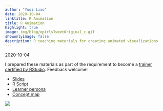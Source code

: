 ```yaml
---
author: "Yuqi Liao"
date: 2020-10-04
linktitle: R Animation
title: R Animation
highlight: true
image: img/blog/epirlsTweetOriginal_c.gif
showonlyimage: false
description: R teaching materials for creating animated visualizations
---
```


2020-10-04

I prepared these materials as part of the requirement to become a [trainer certified by RStudio](https://education.rstudio.com/trainers/). Feedback welcome!

- [Slides](https://animationr.netlify.app/)
- [R Script](https://github.com/yuqiliao/RStudio_TeachingSample/blob/master/index_Script.R)
- [Learner persona](https://github.com/yuqiliao/RStudio_TeachingSample/blob/master/Learner's%20personas.docx)
- [Concept map](https://github.com/yuqiliao/RStudio_TeachingSample/blob/master/Concept%20map%20-%20Yuqi%20Liao.pptx)


![](/img/blog/epirlsTweetOriginal_c.gif)

